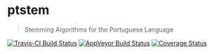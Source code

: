 
<!-- README.md is generated from README.Rmd. Please edit that file -->
ptstem
======

> Stemming Algorithms for the Portuguese Language

[![Travis-CI Build Status](https://travis-ci.org/dfalbel/ptstem.svg?branch=master)](https://travis-ci.org/dfalbel/ptstem) [![AppVeyor Build Status](https://ci.appveyor.com/api/projects/status/github/dfalbel/ptstem?branch=master&svg=true)](https://ci.appveyor.com/project/dfalbel/ptstem) [![Coverage Status](https://img.shields.io/codecov/c/github/dfalbel/ptstem/master.svg)](https://codecov.io/github/dfalbel/ptstem?branch=master)
